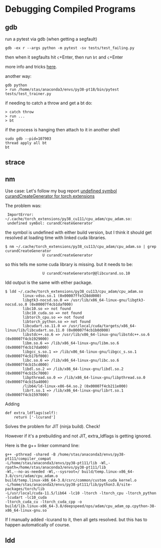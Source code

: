 # Debugging Compiled Programs


## gdb


run a pytest via gdb (when getting a segfault)
```
gdb -ex r --args python -m pytest -sv tests/test_failing.py
```

then when it segfaults hit `c`+Enter, then run `bt` and `c`+Enter

more info and tricks [here](https://wiki.python.org/moin/DebuggingWithGdb).

another way:
```
gdb python
> run /home/stas/anaconda3/envs/py38-pt18/bin/pytest tests/test_trainer.py
```
if needing to catch a throw and get a bt do:
```
> catch throw
> run ...
> bt
```
if the process is hanging then attach to it in another shell
```
sudo gdb --pid=107903
thread apply all bt
bt
```
## strace


## nm

Use case: Let's follow my bug report [undefined symbol curandCreateGenerator for torch extensions](https://github.com/pytorch/pytorch/issues/69666)

The problem was:
```
 ImportError: ~/.cache/torch_extensions/py38_cu111/cpu_adam/cpu_adam.so:
 undefined symbol: curandCreateGenerator
```

the symbol is undefined with either build version, but I think it should get resolved at loading time with linked cuda libraries.

```
$ nm ~/.cache/torch_extensions/py38_cu113/cpu_adam/cpu_adam.so | grep curandCreateGenerator
                 U curandCreateGenerator
```

so this tells me some cuda library is missing.
but it needs to be:
```
                 U curandCreateGenerator@@libcurand.so.10
```
ldd output is the same with either package.
```
$ ldd ~/.cache/torch_extensions/py38_cu113/cpu_adam/cpu_adam.so
        linux-vdso.so.1 (0x00007ffe328dd000)
        libgtk3-nocsd.so.0 => /usr/lib/x86_64-linux-gnu/libgtk3-nocsd.so.0 (0x00007f4cb1daf000)
        libc10.so => not found
        libc10_cuda.so => not found
        libtorch_cpu.so => not found
        libtorch_python.so => not found
        libcudart.so.11.0 => /usr/local/cuda/targets/x86_64-linux/lib/libcudart.so.11.0 (0x00007f4cb1b0d000)
        libstdc++.so.6 => /usr/lib/x86_64-linux-gnu/libstdc++.so.6 (0x00007f4cb1929000)
        libm.so.6 => /lib/x86_64-linux-gnu/libm.so.6 (0x00007f4cb17da000)
        libgcc_s.so.1 => /lib/x86_64-linux-gnu/libgcc_s.so.1 (0x00007f4cb17bf000)
        libc.so.6 => /lib/x86_64-linux-gnu/libc.so.6 (0x00007f4cb15cd000)
        libdl.so.2 => /lib/x86_64-linux-gnu/libdl.so.2 (0x00007f4cb15c7000)
        libpthread.so.0 => /lib/x86_64-linux-gnu/libpthread.so.0 (0x00007f4cb15a4000)
        /lib64/ld-linux-x86-64.so.2 (0x00007f4cb211e000)
        librt.so.1 => /lib/x86_64-linux-gnu/librt.so.1 (0x00007f4cb1597000)
```

Adding
```
def extra_ldflags(self):
    return ['-lcurand']
```

Solves the problem for JIT (ninja build). Check!

However if it's a prebuilding and not JIT, extra_ldflags is getting ignored.

Here is the g++ linker command line:
```
g++ -pthread -shared -B /home/stas/anaconda3/envs/py38-pt111/compiler_compat
-L/home/stas/anaconda3/envs/py38-pt111/lib -Wl,-rpath=/home/stas/anaconda3/envs/py38-pt111/lib
-Wl,--no-as-needed -Wl,--sysroot=/ build/temp.linux-x86_64-3.8/csrc/adam/cpu_adam.o
build/temp.linux-x86_64-3.8/csrc/common/custom_cuda_kernel.o
-L/home/stas/anaconda3/envs/py38-pt111/lib/python3.8/site-packages/torch/lib
-L/usr/local/cuda-11.5/lib64 -lc10 -ltorch -ltorch_cpu -ltorch_python -lcudart -lc10_cuda
-ltorch_cuda_cu -ltorch_cuda_cpp -o
build/lib.linux-x86_64-3.8/deepspeed/ops/adam/cpu_adam_op.cpython-38-x86_64-linux-gnu.so
```

If I manually added -lcurand to it, then all gets resolved. but this has to happen automatically of course.


## ldd
